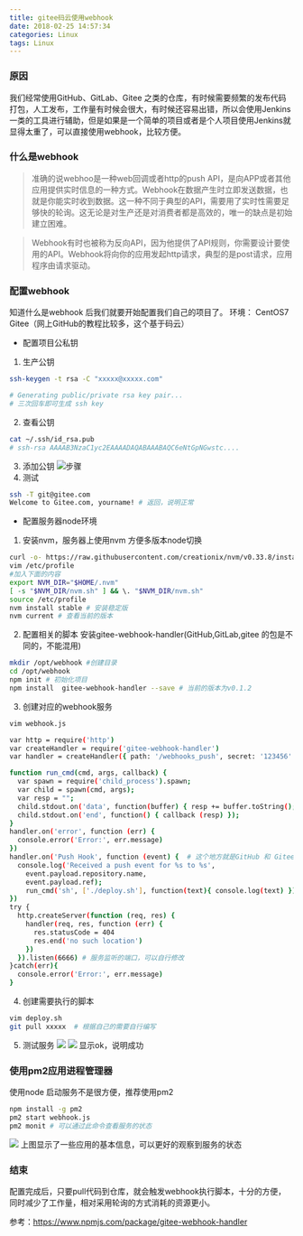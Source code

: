 ```yaml
---
title: gitee码云使用webhook
date: 2018-02-25 14:57:34
categories: Linux
tags: Linux
---
```

### 原因
我们经常使用GitHub、GitLab、Gitee 之类的仓库，有时候需要频繁的发布代码打包，人工发布，工作量有时候会很大，有时候还容易出错，所以会使用Jenkins一类的工具进行辅助，但是如果是一个简单的项目或者是个人项目使用Jenkins就显得太重了，可以直接使用webhook，比较方便。<!-- more -->
### 什么是webhook
>准确的说webhoo是一种web回调或者http的push API，是向APP或者其他应用提供实时信息的一种方式。Webhook在数据产生时立即发送数据，也就是你能实时收到数据。这一种不同于典型的API，需要用了实时性需要足够快的轮询。这无论是对生产还是对消费者都是高效的，唯一的缺点是初始建立困难。

>Webhook有时也被称为反向API，因为他提供了API规则，你需要设计要使用的API。Webhook将向你的应用发起http请求，典型的是post请求，应用程序由请求驱动。

### 配置webhook
知道什么是webhook 后我们就要开始配置我们自己的项目了。
环境：
   CentOS7
   Gitee（网上GitHub的教程比较多，这个基于码云）
- 配置项目公私钥
1. 生产公钥
``` bash
ssh-keygen -t rsa -C "xxxxx@xxxxx.com"  

# Generating public/private rsa key pair...
# 三次回车即可生成 ssh key
```
2. 查看公钥
``` bash
cat ~/.ssh/id_rsa.pub
# ssh-rsa AAAAB3NzaC1yc2EAAAADAQABAAABAQC6eNtGpNGwstc....
```
3. 添加公钥
![步骤](image-2018-153940@2x.png)
4. 测试
``` bash
ssh -T git@gitee.com
Welcome to Gitee.com, yourname! # 返回，说明正常
```

- 配置服务器node环境
1. 安装nvm，服务器上使用nvm 方便多版本node切换
``` bash
curl -o- https://raw.githubusercontent.com/creationix/nvm/v0.33.8/install.sh | bash
vim /etc/profile
#加入下面的内容
export NVM_DIR="$HOME/.nvm"
[ -s "$NVM_DIR/nvm.sh" ] && \. "$NVM_DIR/nvm.sh"
source /etc/profile
nvm install stable # 安装稳定版
nvm current # 查看当前的版本
```
2. 配置相关的脚本
安装gitee-webhook-handler(GitHub,GitLab,gitee 的包是不同的，不能混用)
``` bash
mkdir /opt/webhook #创建目录
cd /opt/webhook
npm init # 初始化项目
npm install  gitee-webhook-handler --save # 当前的版本为v0.1.2
```
3. 创建对应的webhook服务
``` bash
vim webhook.js

var http = require('http')
var createHandler = require('gitee-webhook-handler')
var handler = createHandler({ path: '/webhooks_push', secret: '123456' })# post 所需要用到的秘钥

function run_cmd(cmd, args, callback) {
  var spawn = require('child_process').spawn;
  var child = spawn(cmd, args);
  var resp = "";
  child.stdout.on('data', function(buffer) { resp += buffer.toString(); });
  child.stdout.on('end', function() { callback (resp) });
}
handler.on('error', function (err) {
  console.error('Error:', err.message)
})
handler.on('Push Hook', function (event) {  # 这个地方就是GitHub 和 Gitee 不一样的地方，需要注意
  console.log('Received a push event for %s to %s',
    event.payload.repository.name,
    event.payload.ref);
    run_cmd('sh', ['./deploy.sh'], function(text){ console.log(text) });# 需要执行的脚本位置
})
try {
  http.createServer(function (req, res) {
    handler(req, res, function (err) {
      res.statusCode = 404
      res.end('no such location')
    })
  }).listen(6666) # 服务监听的端口，可以自行修改
}catch(err){
  console.error('Error:', err.message)
}
```
4. 创建需要执行的脚本
``` bash
vim deploy.sh
git pull xxxxx  # 根据自己的需要自行编写
```
5. 测试服务
![](WX20180225-163439@2x.png)
![](WX20180225-163748@2x.png)
显示ok，说明成功

### 使用pm2应用进程管理器
使用node 启动服务不是很方便，推荐使用pm2
``` bash
npm install -g pm2
pm2 start webhook.js
pm2 monit # 可以通过此命令查看服务的状态
```
![](WX20180225-164721@2x.png)
上图显示了一些应用的基本信息，可以更好的观察到服务的状态

### 结束
配置完成后，只要pull代码到仓库，就会触发webhook执行脚本，十分的方便，同时减少了工作量，相对采用轮询的方式消耗的资源更小。


参考：https://www.npmjs.com/package/gitee-webhook-handler
